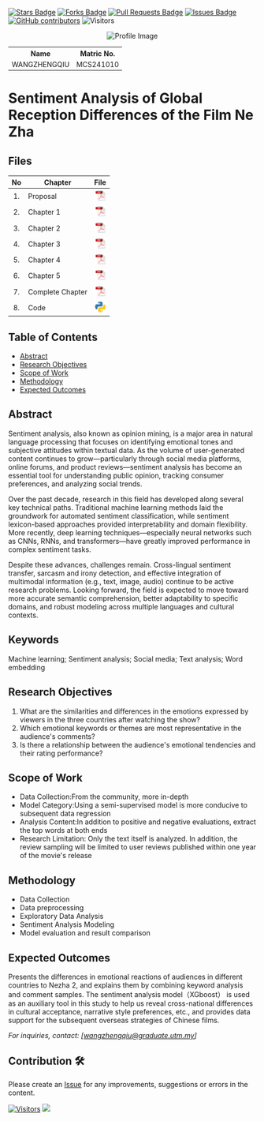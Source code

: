 <a href="https://github.com/drshahizan/research-design/stargazers"><img src="https://img.shields.io/github/stars/drshahizan/research-design" alt="Stars Badge"/></a>
<a href="https://github.com/drshahizan/research-design/network/members"><img src="https://img.shields.io/github/forks/drshahizan/research-design" alt="Forks Badge"/></a>
<a href="https://github.com/drshahizan/research-design/pulls"><img src="https://img.shields.io/github/issues-pr/drshahizan/research-design" alt="Pull Requests Badge"/></a>
<a href="https://github.com/drshahizan/research-design"><img src="https://img.shields.io/github/issues/drshahizan/research-design" alt="Issues Badge"/></a>
<a href="https://github.com/drshahizan/research-design/graphs/contributors"><img alt="GitHub contributors" src="https://img.shields.io/github/contributors/drshahizan/research-design?color=2b9348"></a>
![Visitors](https://api.visitorbadge.io/api/visitors?path=https%3A%2F%2Fgithub.com%2Fdrshahizan%2BDM&labelColor=%23d9e3f0&countColor=%23697689&style=flat)

<p align="center">
  <img height="300px" src="https://avatars.githubusercontent.com/u/204738586?v=4" alt="Profile Image">
</p>

<table align="center">
  <tr>
    <th>Name</th>
    <th>Matric No.</th>
  </tr>
  <tr>
    <td>WANGZHENGQIU</td>
    <td>MCS241010</td>
  </tr>
</table>

# Sentiment Analysis of Global Reception Differences of the Film Ne Zha

## Files

| No  | Chapter     |                                                 File |
| :-: | ---------- | :---------------------------------------------------------------------------------------------------: |
|  1.  | Proposal | <a href="https://github.com/drshahizan/research-design/tree/main/24252/proposal/file/zqwangutm/Proposal"><img src="../../file/drshahizan/img/pdf.svg" width="24px" height="24px"></a> |
|  2.  | Chapter 1 | <a href="https://github.com/drshahizan/research-design/tree/main/24252/proposal/file/zqwangutm/Chapter1"><img src="../../file/drshahizan/img/pdf.svg" width="24px" height="24px"></a> |
|  3.  | Chapter 2 | <a href="https://github.com/drshahizan/research-design/tree/main/24252/proposal/file/zqwangutm/Chapter2"><img src="../../file/drshahizan/img/pdf.svg" width="24px" height="24px"></a> |
|  4.  | Chapter 3 | <a href="https://github.com/drshahizan/research-design/tree/main/24252/proposal/file/zqwangutm/Chapter3"><img src="../../file/drshahizan/img/pdf.svg" width="24px" height="24px"></a> |
|  5.  | Chapter 4 | <a href="https://github.com/drshahizan/research-design/tree/main/24252/proposal/file/zqwangutm/Chapter4"><img src="../../file/drshahizan/img/pdf.svg" width="24px" height="24px"></a> |
|  6.  | Chapter 5 | <a href="https://github.com/drshahizan/research-design/tree/main/24252/proposal/file/zqwangutm/Chapter5"><img src="../../file/drshahizan/img/pdf.svg" width="24px" height="24px"></a> |
|  7.  | Complete Chapter | <a href="https://github.com/drshahizan/research-design/tree/main/24252/proposal/file/zqwangutm/Complete Chapter"><img src="../../file/drshahizan/img/pdf.svg" width="24px" height="24px"></a> |
|  8.  | Code | <a href="https://github.com/drshahizan/research-design/tree/main/24252/proposal/file/zqwangutm/Code"><img src="../../file/drshahizan/img/python_icon.png" width="24px" height="24px"></a> |


## Table of Contents
- [Abstract](#abstract)
- [Research Objectives](#research-objectives)
- [Scope of Work](#scope-of-work)
- [Methodology](#methodology)
- [Expected Outcomes](#expected-outcomes)

## Abstract

Sentiment analysis, also known as opinion mining, is a major area in natural language processing that focuses on identifying emotional tones and subjective attitudes within textual data. As the volume of user-generated content continues to grow—particularly through social media platforms, online forums, and product reviews—sentiment analysis has become an essential tool for understanding public opinion, tracking consumer preferences, and analyzing social trends.

Over the past decade, research in this field has developed along several key technical paths. Traditional machine learning methods laid the groundwork for automated sentiment classification, while sentiment lexicon-based approaches provided interpretability and domain flexibility. More recently, deep learning techniques—especially neural networks such as CNNs, RNNs, and transformers—have greatly improved performance in complex sentiment tasks.

Despite these advances, challenges remain. Cross-lingual sentiment transfer, sarcasm and irony detection, and effective integration of multimodal information (e.g., text, image, audio) continue to be active research problems. Looking forward, the field is expected to move toward more accurate semantic comprehension, better adaptability to specific domains, and robust modeling across multiple languages and cultural contexts.

## Keywords

Machine learning; Sentiment analysis; Social media; Text analysis; Word embedding

## Research Objectives

1. What are the similarities and differences in the emotions expressed by viewers in the three countries after watching the show?
2. Which emotional keywords or themes are most representative in the audience's comments?
3. Is there a relationship between the audience's emotional tendencies and their rating performance?

## Scope of Work
- Data Collection:From the community, more in-depth
- Model Category:Using a semi-supervised model is more conducive to subsequent data regression
- Analysis Content:In addition to positive and negative evaluations, extract the top words at both ends
- Research Limitation: Only the text itself is analyzed. In addition, the review sampling will be limited to user reviews published within one year of the movie's release

## Methodology
- Data Collection
- Data preprocessing
- Exploratory Data Analysis
- Sentiment Analysis Modeling
- Model evaluation and result comparison
## Expected Outcomes
Presents the differences in emotional reactions of audiences
in different countries to Nezha 2, and explains them by
combining keyword analysis and comment samples. The
sentiment analysis model（XGboost） is used as an auxiliary
tool in this study to help us reveal cross-national differences
in cultural acceptance, narrative style preferences, etc., and
provides data support for the subsequent overseas strategies
of Chinese films.

*For inquiries, contact: [wangzhengqiu@graduate.utm.my]*

 

## Contribution 🛠️
Please create an [Issue](https://github.com/drshahizan/research-design/issues) for any improvements, suggestions or errors in the content.

[![Visitors](https://api.visitorbadge.io/api/visitors?path=https%3A%2F%2Fgithub.com%2Fdrshahizan&labelColor=%23697689&countColor=%23555555&style=plastic)](https://visitorbadge.io/status?path=https%3A%2F%2Fgithub.com%2Fdrshahizan)
![](https://hit.yhype.me/github/profile?user_id=81284918)


